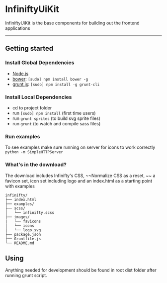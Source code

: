 # InfiniftyUiKit

InfiniftyUiKit is the base components for building out the frontend applications

-----

## Getting started

### Install Global Dependencies
  * [Node.js](http://nodejs.org)
  * [bower](http://bower.io): `[sudo] npm install bower -g`
  * [grunt.js](http://gruntjs.com): `[sudo] npm install -g grunt-cli`

### Install Local Dependencies
  * cd to project folder
  * run `[sudo] npm install` (first time users)
  * run `grunt sprites` (to build svg sprite files)
  * run `grunt` (to watch and compile sass files)

### Run examples
To see examples make sure running on server for icons to work correctly `python -m SimpleHTTPServer`

### What's in the download?
The download includes Infinifty's CSS, ~~Normalize CSS as a reset, ~~ a favicon set, icon set including logo and an index.html as a starting point with examples

```
infinifty/
├── index.html
├── examples/
├── scss/
│   └── infinifty.scss
├── images/
|   └── favicons 
│   └── icons
|   └── logo.svg
├── package.json
├── Gruntfile.js
└── README.md
```

## Using
Anything needed for development should be found in root dist folder after running grunt script.